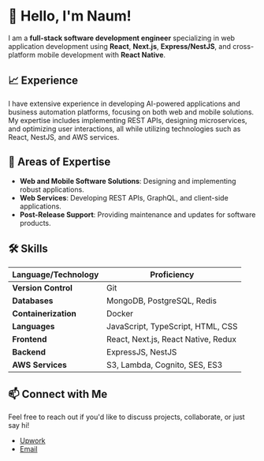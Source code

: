 # 👋 Hello, I'm Naum!

I am a **full-stack software development engineer** specializing in web application development using **React**, **Next.js**, **Express/NestJS**, and cross-platform mobile development with **React Native**.

## 📈 Experience

I have extensive experience in developing AI-powered applications and business automation platforms, focusing on both web and mobile solutions. My expertise includes implementing REST APIs, designing microservices, and optimizing user interactions, all while utilizing technologies such as React, NestJS, and AWS services.

## 💼 Areas of Expertise
- **Web and Mobile Software Solutions**: Designing and implementing robust applications.
- **Web Services**: Developing REST APIs, GraphQL, and client-side applications.
- **Post-Release Support**: Providing maintenance and updates for software products.

## 🛠 Skills

| Language/Technology | Proficiency                               |
|---------------------|-------------------------------------------|
| **Version Control** | Git                                      |
| **Databases**       | MongoDB, PostgreSQL, Redis                |
| **Containerization**| Docker                                    |
| **Languages**       | JavaScript, TypeScript, HTML, CSS         |
| **Frontend**        | React, Next.js, React Native, Redux       |
| **Backend**         | ExpressJS, NestJS                         |
| **AWS Services**    | S3, Lambda, Cognito, SES, ES3             |


## 📫 Connect with Me
Feel free to reach out if you'd like to discuss projects, collaborate, or just say hi!

- [Upwork](https://www.upwork.com/freelancers/~019f003a26656ccdc4)
- [Email](mailto:naum.zakletskyi@sysgears.com)



<!--
**NaumZakletskiy/NaumZakletskiy** is a ✨ _special_ ✨ repository because its `README.md` (this file) appears on your GitHub profile.

Here are some ideas to get you started:

- 🔭 I’m currently working on ...
- 🌱 I’m currently learning ...
- 👯 I’m looking to collaborate on ...
- 🤔 I’m looking for help with ...
- 💬 Ask me about ...
- 📫 How to reach me: ...
- 😄 Pronouns: ...
- ⚡ Fun fact: ...
-->
